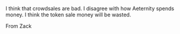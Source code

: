 
I think that crowdsales are bad.
I disagree with how Aeternity spends money.
I think the token sale money will be wasted.

From Zack